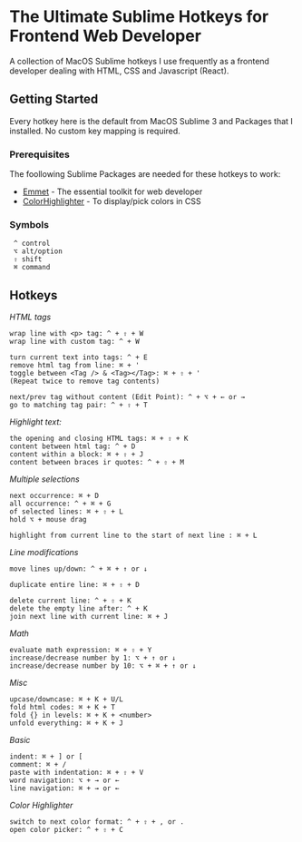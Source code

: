 # The Ultimate Sublime Hotkeys for Frontend Web Developer

A collection of MacOS Sublime hotkeys I use frequently as a frontend developer dealing with HTML, CSS and Javascript (React).

## Getting Started
Every hotkey here is the default from MacOS Sublime 3 and Packages that I installed. No custom key mapping is required.

### Prerequisites
The foollowing Sublime Packages are needed for these hotkeys to work:
* [Emmet](https://emmet.io/) - The essential toolkit for web developer
* [ColorHighlighter](https://github.com/Monnoroch/ColorHighlighter) - To display/pick colors in CSS

### Symbols
```
 ^ control
 ⌥ alt/option
 ⇧ shift
 ⌘ command
```

## Hotkeys
*HTML tags*
    
    wrap line with <p> tag: ^ + ⇧ + W
    wrap line with custom tag: ^ + W
    
    turn current text into tags: ^ + E
    remove html tag from line: ⌘ + '
    toggle between <Tag /> & <Tag></Tag>: ⌘ + ⇧ + '
    (Repeat twice to remove tag contents)
    
    next/prev tag without content (Edit Point): ^ + ⌥ + ← or →
    go to matching tag pair: ^ + ⇧ + T


*Highlight text:*
    
    the opening and closing HTML tags: ⌘ + ⇧ + K
    content between html tag: ^ + D
    content within a block: ⌘ + ⇧ + J
    content between braces ir quotes: ^ + ⇧ + M
    

*Multiple selections*
    
    next occurrence: ⌘ + D
    all occurrence: ^ + ⌘ + G
    of selected lines: ⌘ + ⇧ + L
    hold ⌥ + mouse drag

    highlight from current line to the start of next line : ⌘ + L
    

*Line modifications*
    
    move lines up/down: ^ + ⌘ + ↑ or ↓
    
    duplicate entire line: ⌘ + ⇧ + D
    
    delete current line: ^ + ⇧ + K
    delete the empty line after: ^ + K
    join next line with current line: ⌘ + J
    

*Math*
    
    evaluate math expression: ⌘ + ⇧ + Y
    increase/decrease number by 1: ⌥ + ↑ or ↓
    increase/decrease number by 10: ⌥ + ⌘ + ↑ or ↓
    

*Misc*
    
    upcase/downcase: ⌘ + K + U/L
    fold html codes: ⌘ + K + T
    fold {} in levels: ⌘ + K + <number>
    unfold everything: ⌘ + K + J
    

*Basic*
    
    indent: ⌘ + ] or [
    comment: ⌘ + /
    paste with indentation: ⌘ + ⇧ + V
    word navigation: ⌥ + → or ← 
    line navigation: ⌘ + → or ←


*Color Highlighter*

    switch to next color format: ^ + ⇧ + , or .
    open color picker: ^ + ⇧ + C
